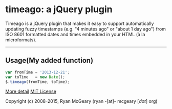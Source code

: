 # timeago: a jQuery plugin

Timeago is a jQuery plugin that makes it easy to support automatically updating
fuzzy timestamps (e.g. "4 minutes ago" or "about 1 day ago") from ISO 8601
formatted dates and times embedded in your HTML (à la microformats).

---

## Usage(My added function)

```javascript
var fromTime = '2013-12-21';
var toTime   = new Date();
$.timeago(fromTime, toTime);
```
[More detail](http://github.com/rmm5t/jquery-timeago)
[MIT License](http://www.opensource.org/licenses/mit-license.php)

Copyright (c) 2008-2015, Ryan McGeary (ryan -[at]- mcgeary [*dot*] org)
